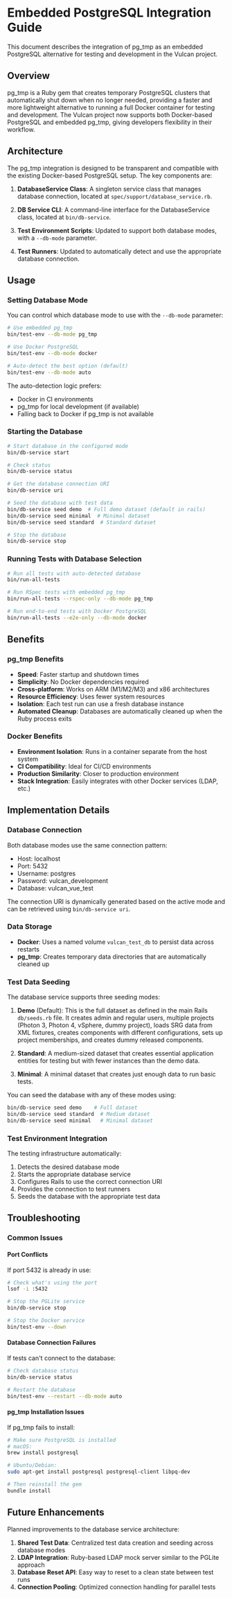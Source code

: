 # Embedded PostgreSQL Integration Guide

This document describes the integration of pg_tmp as an embedded PostgreSQL alternative for testing and development in the Vulcan project.

## Overview

pg_tmp is a Ruby gem that creates temporary PostgreSQL clusters that automatically shut down when no longer needed, providing a faster and more lightweight alternative to running a full Docker container for testing and development. The Vulcan project now supports both Docker-based PostgreSQL and embedded pg_tmp, giving developers flexibility in their workflow.

## Architecture

The pg_tmp integration is designed to be transparent and compatible with the existing Docker-based PostgreSQL setup. The key components are:

1. **DatabaseService Class**: A singleton service class that manages database connection, located at `spec/support/database_service.rb`.

2. **DB Service CLI**: A command-line interface for the DatabaseService class, located at `bin/db-service`.

3. **Test Environment Scripts**: Updated to support both database modes, with a `--db-mode` parameter.

4. **Test Runners**: Updated to automatically detect and use the appropriate database connection.

## Usage

### Setting Database Mode

You can control which database mode to use with the `--db-mode` parameter:

```bash
# Use embedded pg_tmp
bin/test-env --db-mode pg_tmp

# Use Docker PostgreSQL
bin/test-env --db-mode docker

# Auto-detect the best option (default)
bin/test-env --db-mode auto
```

The auto-detection logic prefers:
- Docker in CI environments
- pg_tmp for local development (if available)
- Falling back to Docker if pg_tmp is not available

### Starting the Database

```bash
# Start database in the configured mode
bin/db-service start

# Check status
bin/db-service status

# Get the database connection URI
bin/db-service uri

# Seed the database with test data
bin/db-service seed demo  # Full demo dataset (default in rails)
bin/db-service seed minimal  # Minimal dataset 
bin/db-service seed standard  # Standard dataset

# Stop the database
bin/db-service stop
```

### Running Tests with Database Selection

```bash
# Run all tests with auto-detected database
bin/run-all-tests

# Run RSpec tests with embedded pg_tmp
bin/run-all-tests --rspec-only --db-mode pg_tmp

# Run end-to-end tests with Docker PostgreSQL
bin/run-all-tests --e2e-only --db-mode docker
```

## Benefits

### pg_tmp Benefits

- **Speed**: Faster startup and shutdown times
- **Simplicity**: No Docker dependencies required
- **Cross-platform**: Works on ARM (M1/M2/M3) and x86 architectures
- **Resource Efficiency**: Uses fewer system resources
- **Isolation**: Each test run can use a fresh database instance
- **Automated Cleanup**: Databases are automatically cleaned up when the Ruby process exits

### Docker Benefits

- **Environment Isolation**: Runs in a container separate from the host system
- **CI Compatibility**: Ideal for CI/CD environments
- **Production Similarity**: Closer to production environment
- **Stack Integration**: Easily integrates with other Docker services (LDAP, etc.)

## Implementation Details

### Database Connection

Both database modes use the same connection pattern:
- Host: localhost
- Port: 5432
- Username: postgres
- Password: vulcan_development
- Database: vulcan_vue_test

The connection URI is dynamically generated based on the active mode and can be retrieved using `bin/db-service uri`.

### Data Storage

- **Docker**: Uses a named volume `vulcan_test_db` to persist data across restarts
- **pg_tmp**: Creates temporary data directories that are automatically cleaned up

### Test Data Seeding

The database service supports three seeding modes:

1. **Demo** (Default): This is the full dataset as defined in the main Rails `db/seeds.rb` file. It creates admin and regular users, multiple projects (Photon 3, Photon 4, vSphere, dummy project), loads SRG data from XML fixtures, creates components with different configurations, sets up project memberships, and creates dummy released components.

2. **Standard**: A medium-sized dataset that creates essential application entities for testing but with fewer instances than the demo data.

3. **Minimal**: A minimal dataset that creates just enough data to run basic tests.

You can seed the database with any of these modes using:

```bash
bin/db-service seed demo    # Full dataset
bin/db-service seed standard  # Medium dataset
bin/db-service seed minimal   # Minimal dataset
```

### Test Environment Integration

The testing infrastructure automatically:
1. Detects the desired database mode
2. Starts the appropriate database service
3. Configures Rails to use the correct connection URI
4. Provides the connection to test runners
5. Seeds the database with the appropriate test data

## Troubleshooting

### Common Issues

#### Port Conflicts

If port 5432 is already in use:
```bash
# Check what's using the port
lsof -i :5432

# Stop the PGLite service
bin/db-service stop

# Stop the Docker service
bin/test-env --down
```

#### Database Connection Failures

If tests can't connect to the database:
```bash
# Check database status
bin/db-service status

# Restart the database
bin/test-env --restart --db-mode auto
```

#### pg_tmp Installation Issues

If pg_tmp fails to install:
```bash
# Make sure PostgreSQL is installed
# macOS:
brew install postgresql

# Ubuntu/Debian:
sudo apt-get install postgresql postgresql-client libpq-dev

# Then reinstall the gem
bundle install
```

## Future Enhancements

Planned improvements to the database service architecture:

1. **Shared Test Data**: Centralized test data creation and seeding across database modes
2. **LDAP Integration**: Ruby-based LDAP mock server similar to the PGLite approach
3. **Database Reset API**: Easy way to reset to a clean state between test runs
4. **Connection Pooling**: Optimized connection handling for parallel tests